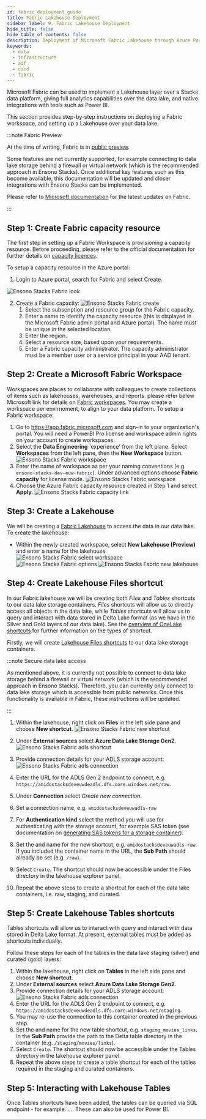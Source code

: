 ```yaml
---
id: fabric_deployment_guide
title: Fabric Lakehouse Deployment
sidebar_label: 9. Fabric Lakehouse Deployment
hide_title: false
hide_table_of_contents: false
description: Deployment of Microsoft Fabric Lakehouse through Azure Portal
keywords:
  - data
  - infrastructure
  - adf
  - cicd
  - fabric
---
```


Microsoft Fabric can be used to implement a Lakehouse layer over a Stacks data platform, giving full analytics capabilities over the data lake, and native integrations with tools such as Power BI.

This section provides step-by-step instructions on deploying a Fabric workspace, and setting up a Lakehouse over your data lake.

:::note Fabric Preview

At the time of writing, Fabric is in [public preview](https://learn.microsoft.com/en-us/fabric/get-started/preview).

Some features are not currently supported, for example connecting to data lake storage behind a firewall or virtual network (which is the recommended approach in Ensono Stacks). Once additional key features such as this become available, this documentation will be updated and closer integrations with Ensono Stacks can be implemented.

Please refer to [Microsoft documentation](https://learn.microsoft.com/en-us/fabric/) for the latest updates on Fabric.

:::

## Step 1: Create Fabric capacity resource

The first step in setting up a Fabric Workspace is provisioning a capacity resource. Before proceeding, please refer to the official documentation for further details on [capacity licences](https://learn.microsoft.com/en-us/fabric/enterprise/licenses#capacity-license).

To setup a capacity resource in the Azure portal:

1. Login to Azure portal, search for Fabric and select Create.

![Ensono Stacks Fabric look](../images/fabric_lookup.png)

2. Create a Fabric capacity:
![Ensono Stacks Fabric create](../images/fabric_create.png)
   1. Select the subscription and resource group for the Fabric capacity.
   3. Enter a name to identify the capacity resource (this is displayed in the Microsoft Fabric admin portal and Azure portal). The name must be unique in the selected location.
   4. Enter the region.
   5. Select a resource size, based upon your requirements.
   6. Enter a Fabric capacity administrator. The capacity administrator must be a member user or a service principal in your AAD tenant.

## Step 2: Create a Microsoft Fabric Workspace

Workspaces are places to collaborate with colleagues to create collections of items such as lakehouses, warehouses, and reports. please refer below Microsoft link for details on [Fabric workspaces](https://learn.microsoft.com/en-us/fabric/get-started/workspaces). You may create a workspace per envirnoment, to align to your data platform. To setup a Fabric workspace:

1. Go to https://app.fabric.microsoft.com and sign-in to your organization's portal. You will need a PowerBI Pro license and workspace admin rights on your account to create workspaces.
2. Select the __Data Engineering__ 'experience' from the left plane. Select __Workspaces__ from the left pane, then the __New Workspace__ button.
![Ensono Stacks Fabric workspace](../images/fabric_workspaces_powerbi.png)
3. Enter the name of workspace as per your naming conventions (e.g. `ensono-stacks-dev-euw-fabric`). Under advanced options choose __Fabric capacity__ for license mode.
![Ensono Stacks Fabric workspace](../images/fabric_choose_fabric.png)
4. Choose the Azure Fabric capacity resource created in Step 1 and select __Apply__.
![Ensono Stacks Fabric capacity link](../images/fabric_capacity_link.png)

## Step 3: Create a Lakehouse

We will be creating a [Fabric Lakehouse](https://learn.microsoft.com/en-us/fabric/data-engineering/lakehouse-overview) to access the data in our data lake. To create the lakehouse:

- Within the newly created workspace, select __New Lakehouse (Preview)__ and enter a name for the lakehouse.
![Ensono Stacks Fabric select workspace](../images/fabric_select_workspace.png)
![Ensono Stacks Fabric options](../images/fabric_more_options.png)
![Ensono Stacks Fabric new lakehouse](../images/fabric_new_lakehouse.png)

## Step 4: Create Lakehouse Files shortcut

In our Fabric lakehouse we will be creating both _Files_ and _Tables_ shortcuts to our data lake storage containers. _Files_ shortcuts will allow us to directly access all objects in the data lake, while _Tables_ shortcuts will allow us to query and interact with data stored in Delta Lake format (as we have in the Silver and Gold layers of our data lake). See the [overview of OneLake shortcuts](https://learn.microsoft.com/en-us/fabric/onelake/onelake-shortcuts) for further information on the types of shortcut.

Firstly, we will create [Lakehouse Files shortcuts](https://learn.microsoft.com/en-us/fabric/onelake/create-adls-shortcut) to our data lake storage containers.

:::note Secure data lake access

As mentioned above, it is currently not possible to connect to data lake storage behind a firewall or virtual network (which is the recommended approach in Ensono Stacks). Therefore, you can currently only connect to data lake storage which is accessible from public networks. Once this functionality is available in Fabric, these instructions will be updated.

:::

1. Within the lakehouse, right click on __Files__ in the left side pane and choose __New shortcut__.
![Ensono Stacks Fabric new shortcut](../images/fabric_create_shortcut.png)
2. Under __External sources__ select __Azure Data Lake Storage Gen2__.
![Ensono Stacks Fabric adls shortcut](../images/fabric_dfs_shortcut.png)
3. Provide connection details for your ADLS storage account:
![Ensono Stacks Fabric adls connection](../images/fabric_dfs_connection.png)
  1. Enter the URL for the ADLS Gen 2 endpoint to connect, e.g. `https://amidostacksdeveuwdeadls.dfs.core.windows.net/raw`.
  2. Under __Connection__ select _Create new connection_.
  3. Set a connection name, e.g. `amidostacksdeveuwadls-raw`
  4. For __Authentication kind__ select the method you will use for authenticating with the storage account, for example SAS token (see documentation on [generating SAS tokens for a storage container](https://learn.microsoft.com/en-us/azure/ai-services/translator/document-translation/how-to-guides/create-sas-tokens?tabs=Containers)).

4. Set the and name for the new shortcut, e.g. `amidostacksdeveuwadls-raw`. If you included the container name in the URL, the __Sub Path__ should already be set (e.g. `/raw`).
5. Select `Create`. The shortcut should now be accessible under the Files directory in the lakehouse explorer panel.
6. Repeat the above steps to create a shortcut for each of the data lake containers, i.e. raw, staging, and curated.

## Step 5: Create Lakehouse Tables shortcuts

Tables shortcuts will allow us to interact with query and interact with data stored in Delta Lake format. At present, external tables must be added as shortcuts individually.

Follow these steps for each of the tables in the data lake staging (silver) and curated (gold) layers:

1. Within the lakehouse, right click on __Tables__ in the left side pane and choose __New shortcut__.
2. Under __External sources__ select __Azure Data Lake Storage Gen2__.
3. Provide connection details for your ADLS storage account:
![Ensono Stacks Fabric adls connection](../images/fabric_dfs_connection.png)
  1. Enter the URL for the ADLS Gen 2 endpoint to connect, e.g. `https://amidostacksdeveuwdeadls.dfs.core.windows.net/staging`.
  2. You may re-use the connection to this container created in the previous step.
4. Set the and name for the new table shortcut, e.g. `staging_movies_links`. In the __Sub Path__ provide the path to the Delta table directory in the container (e.g. `/staging/movies/links`).
5. Select `Create`. The shortcut should now be accessible under the Tables directory in the lakehouse explorer panel.
6. Repeat the above steps to create a table shortcut for each of the tables required in the staging and curated containers.

## Step 5: Interacting with Lakehouse Tables

Once Tables shortcuts have been added, the tables can be queried via SQL endpoint - for example. .... These can also be used for Power BI.


